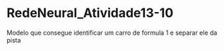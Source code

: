 # RedeNeural_Atividade13-10
Modelo que consegue identificar um carro de formula 1 e separar ele da pista
